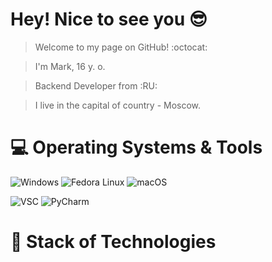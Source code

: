 # Hey! Nice to see you 😎

> Welcome to my page on GitHub! :octocat:


> I'm Mark, 16 y. o.


> Backend Developer from :RU:


> I live in the capital of country - Moscow. 


# 💻 Operating Systems & Tools

 ![Windows](https://img.shields.io/badge/-Windows-0078D6?logo=Windows&logoColor=white&style=flat)
 ![Fedora Linux](https://img.shields.io/badge/-Fedora%20Linux-51A2DA?logo=Fedora&logoColor=white&style=flat)
 ![macOS](https://img.shields.io/badge/-OS%20X%20El%20Capitan-323031?logo=macOS&logoColor=white&style=flat)

 ![VSC](https://img.shields.io/badge/-Visual%20Studio%20Code-007ACC?logo=Visual%20Studio%20Code&logoColor=white&style=flat)
 ![PyCharm](https://img.shields.io/badge/-PyCharm-2a9134?logo=PyCharm&logoColor=white&style=flat)

# 🚀 Stack of Technologies
